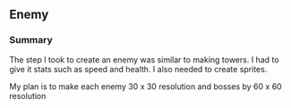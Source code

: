 ## Enemy
### Summary
The step I took to create an enemy was similar to making towers. I had to give it stats such as speed and health. I also needed to create sprites.

My plan is to make each enemy 30 x 30 resolution and bosses by 60 x 60 resolution
